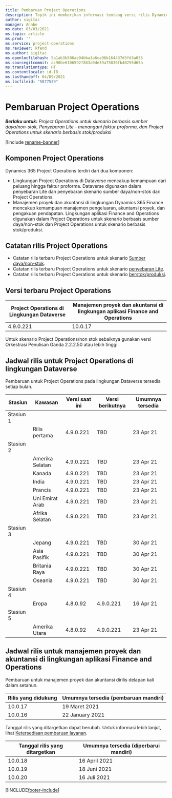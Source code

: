 ```yaml
---
title: Pembaruan Project Operations
description: Topik ini memberikan informasi tentang versi rilis Dynamics 365 Project Operations.
author: sigitac
manager: Annbe
ms.date: 03/03/2021
ms.topic: article
ms.prod: ''
ms.service: project-operations
ms.reviewer: kfend
ms.author: sigitac
ms.openlocfilehash: 5a1ab3b506ae94bba3a6ca96b164437d3fd3a035
ms.sourcegitcommit: ac90be6106592f883a0de39a75836fb40255d65a
ms.translationtype: HT
ms.contentlocale: id-ID
ms.lasthandoff: 04/09/2021
ms.locfileid: "5877539"
---
```

# <a name="project-operations-updates"></a>Pembaruan Project Operations

_**Berlaku untuk:** Project Operations untuk skenario berbasis sumber daya/non-stok, Penyebaran Lite - menangani faktur proforma, dan Project Operations untuk skenario berbasis stok/produksi_

[!include [rename-banner](~/includes/cc-data-platform-banner.md)]

## <a name="project-operations-components"></a>Komponen Project Operations

Dynamics 365 Project Operations terdiri dari dua komponen:

- Lingkungan Project Operations di Dataverse mencakup kemampuan dari peluang hingga faktur proforma. Dataverse digunakan dalam penyebaran Lite dan penyebaran skenario sumber daya/non-stok dari Project Operations.
- Manajemen proyek dan akuntansi di lingkungan Dynamics 365 Finance mencakup kemampuan manajemen pengeluaran, akuntansi proyek, dan pengakuan pendapatan. Lingkungan aplikasi Finance and Operations digunakan dalam Project Operations untuk skenario berbasis sumber daya/non-stok dan Project Operations untuk skenario berbasis stok/produksi.

## <a name="project-operations-release-notes"></a>Catatan rilis Project Operations
- Catatan rilis terbaru Project Operations untuk skenario [Sumber daya/non-stok](whats-new-apr-2021-resource-based.md).
- Catatan rilis terbaru Project Operations untuk skenario [penyebaran Lite](../pro/whats-new/whats-new-apr-2021-lite.md).
- Catatan rilis terbaru Project Operations untuk skenario [berstok/produksi](../prod-pma/whats-new/whats-new-mar-2021-stocked.md).

## <a name="project-operations-latest-version"></a>Versi terbaru Project Operations

| Project Operations di Lingkungan Dataverse | Manajemen proyek dan akuntansi di lingkungan aplikasi Finance and Operations | 
| --- | --- |
| 4.9.0.221 | 10.0.17 |

Untuk skenario Project Operations/non stok sebaiknya gunakan versi Orkestrasi Penulisan Ganda 2.2.2.50 atau lebih tinggi.

## <a name="release-schedule-for-project-operations-on-dataverse-environment"></a>Jadwal rilis untuk Project Operations di lingkungan Dataverse

Pembaruan untuk Project Operations pada lingkungan Dataverse tersedia setiap bulan. 

| Stasiun   | Kawasan        | Versi saat ini | Versi berikutnya | Umumnya tersedia |
|-----------|---------------|-----------------|--------------|---------------------|
| Stasiun 1 |   &nbsp;      |    &nbsp;       | &nbsp;       |      &nbsp;         |
|   &nbsp;  | Rilis pertama |  4.9.0.221       | TBD     | 23 Apr 21           |
| Stasiun 2 |   &nbsp;      |    &nbsp;       | &nbsp;       |      &nbsp;         |
|   &nbsp;  | Amerika Selatan |  4.9.0.221       | TBD     | 23 Apr 21           |
|    &nbsp; | Kanada        |  4.9.0.221       | TBD     | 23 Apr 21           |
|   &nbsp;  | India         |  4.9.0.221       | TBD     | 23 Apr 21           |
|   &nbsp;  | Prancis         |  4.9.0.221       | TBD     | 23 Apr 21           |
|   &nbsp;  | Uni Emirat Arab         |  4.9.0.221       | TBD     | 23 Apr 21           |
|   &nbsp;  | Afrika Selatan         |  4.9.0.221       | TBD     | 23 Apr 21           |
| Stasiun 3  |      &nbsp;   |     &nbsp;      |     &nbsp;   |      &nbsp;         |
|   &nbsp;  | Jepang         |  4.9.0.221       | TBD     | 30 Apr 21           |
|   &nbsp;  | Asia Pasifik  |  4.9.0.221       | TBD     | 30 Apr 21           |
|   &nbsp;  | Britania Raya |  4.9.0.221       | TBD     | 30 Apr 21           |
|   &nbsp;  | Oseania       |  4.9.0.221       | TBD     | 30 Apr 21           |
| Stasiun 4 |     &nbsp;    |     &nbsp;      |     &nbsp;   |      &nbsp;         |
|   &nbsp;  | Eropa        |  4.8.0.92       | 4.9.0.221     | 16 Apr 21           |
| Stasiun 5 |     &nbsp;    |     &nbsp;      |     &nbsp;   |      &nbsp;         |
|   &nbsp;  | Amerika Utara |  4.8.0.92       | 4.9.0.221     | 23 Apr 21           |

## <a name="release-schedule-for-project-management-and-accounting-in-the-finance-and-operations-apps-environment"></a>Jadwal rilis untuk manajemen proyek dan akuntansi di lingkungan aplikasi Finance and Operations

Pembaruan untuk manajemen proyek dan akuntansi dirilis delapan kali dalam setahun.

| Rilis yang didukung | Umumnya tersedia (pembaruan mandiri) |
| --- | --- |
| 10.0.17 | 19 Maret 2021 |
| 10.0.16 | 22 January 2021 |


Tanggal rilis yang ditargetkan dapat berubah. Untuk informasi lebih lanjut, lihat [Ketersediaan pembaruan layanan](https://docs.microsoft.com/dynamics365/fin-ops-core/fin-ops/get-started/public-preview-releases?toc=/dynamics365/finance/toc.json).

| Tanggal rilis yang ditargetkan | Umumnya tersedia (diperbarui mandiri) |
| --- | --- |
| 10.0.18 | 16 April 2021 |
| 10.0.19 | 18 Juni 2021 |
| 10.0.20 | 16 Juli 2021 |


[!INCLUDE[footer-include](../includes/footer-banner.md)]
